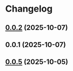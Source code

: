 # Changelog

## [0.0.2](https://github.com/EthanShoeDev/fressh/compare/@fressh/mobile-v0.0.1...${npm.name}-v0.0.2) (2025-10-07)

## 0.0.1 (2025-10-07)

## [0.0.5](https://github.com/EthanShoeDev/fressh/compare/v0.0.4...v0.0.5) (2025-10-05)
